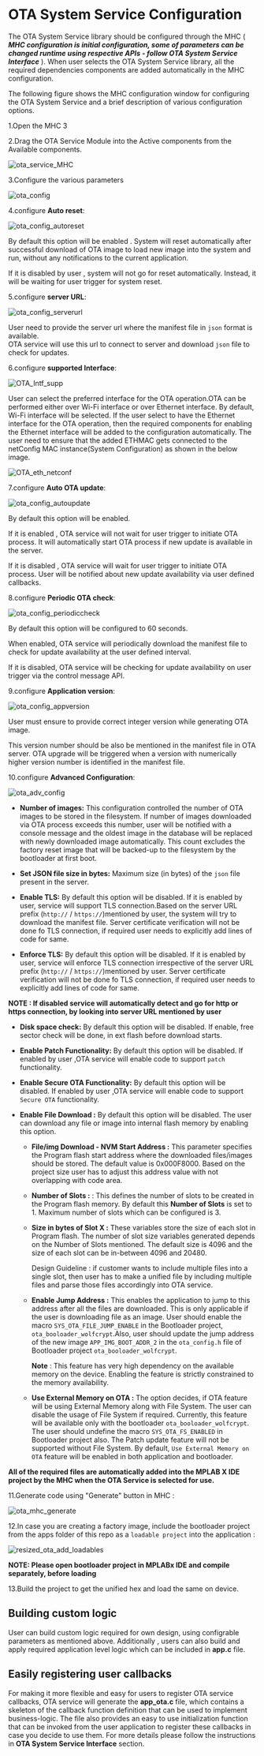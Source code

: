 # OTA System Service Configuration  

The OTA System Service library should be configured through the MHC ( ***MHC configuration is initial configuration, some of parameters can be changed runtime using respective APIs - follow OTA System Service Interface*** ). When user selects the OTA System Service library, all the required dependencies components are added automatically in the MHC configuration.

The following figure shows the MHC configuration window for configuring the OTA System Service and a brief description of various configuration options.  

1.Open the MHC 3  

2.Drag the OTA Service Module into the Active components from the Available components.

![ota_service_MHC](GUID-EB36963A-A6D4-49BC-A78F-461F15031AB8-low.png)

3.Configure the various parameters  

![ota_config](GUID-63897CE4-6840-406B-82A9-F56C5AEC9FE1-low.png)

4.configure **Auto reset**:  

![ota_config_autoreset](GUID-511FAF9D-2A70-4A8C-82DF-5C0677765B47-low.png)  

   By default this option will be enabled . System will reset automatically after successful download of OTA image to load new image into the system and run, without any notifications to the current application.  

   If it is disabled by user , system will not go for reset automatically. Instead, it will be waiting for user trigger for system reset.  

5.configure **server URL**:

![ota_config_serverurl](GUID-B9FF72A6-4CCB-4474-8E28-991670DE743C-low.png)

User need to provide the server url where the manifest file in `json` format is available.  
OTA service will use this url to connect to server and download `json` file to check for updates.  

6.configure **supported Interface**:

![OTA_Intf_supp](GUID-D00A9226-971A-4445-880C-23AA2EEEB0F5-low.png)

User can select the preferred interface for the OTA operation.OTA can be performed either over Wi-Fi interface or over Ethernet interface. By default, Wi-Fi interface will be selected. If the user select to have the Ethernet interface for the OTA operation, then the required components for enabling the Ethernet interface will be added to the configuration automatically. The user need to ensure that the added ETHMAC gets connected to the netConfig MAC instance(System Configuration) as shown in the below image.  

![OTA_eth_netconf](GUID-A88C02E1-33CB-439D-BC62-036CB89D2526-low.png)  

7.configure **Auto OTA update**:

![ota_config_autoupdate](GUID-8DA19CE5-1D03-4191-84B7-765DCC81DDC7-low.png)  

By default this option will be enabled.  

   If it is enabled , OTA service will not wait for user trigger to initiate OTA process. It will automatically start OTA process if new update is available in the server.  

   If it is disabled , OTA service will wait for user trigger to initiate OTA process. User will be notified about new update availability via user defined callbacks.  

8.configure **Periodic OTA check**:  

![ota_config_periodiccheck](GUID-276D2B42-78EF-4EF5-9FDD-7B60A792CA36-low.png)  

   By default this option will be configured to 60 seconds.  

   When enabled, OTA service will periodically download the manifest file to check for update availability at the user defined interval.  

   If it is disabled, OTA service will be checking for update availability on user trigger via the control message API.  

9.configure **Application version**:

   ![ota_config_appversion](GUID-2BFEC2AC-400F-44FB-A3E4-86BD5D340EDC-low.png)  

   User must ensure to provide correct integer version while generating OTA image.  

   This version number should be also be mentioned in the manifest file in OTA server. OTA upgrade will be triggered when a version with numerically higher version number is identified in the manifest file.  

10.configure **Advanced Configuration**:  

![ota_adv_config](GUID-EDC946BB-7AAC-4F0D-9FE6-E5F6F6B7C64B-low.png)  

   - **Number of images:**  This configuration controlled the number of OTA images to be stored in the filesystem. If number of images downloaded via OTA process exceeds this number, user will be notified with a console message and the oldest image in the database will be replaced with newly downloaded image automatically. This count excludes the factory reset image that will be backed-up to the filesystem by the bootloader at first boot.
   
   - **Set JSON file size in bytes:** Maximum size (in bytes) of the `json` file present in the server.
   - **Enable TLS:** By default this option will be disabled.
   If it is enabled by user, service will support TLS connection.Based on the server URL prefix (`http://` / `https://`)mentioned by user, the system will try to download the manifest file. Server certificate verification will not be done fo TLS connection, if required user needs to explicitly add lines of code for same.

   - **Enforce TLS:** By default this option will be disabled.
   If it is enabled by user, service will enforce TLS connection irrespective of the server URL prefix (`http://` / `https://`)mentioned by user. Server certificate verification will not be done fo TLS connection, if required user needs to explicitly add lines of code for same.

   **NOTE : If disabled service will automatically detect and go for http or https connection, by looking into server URL mentioned by user**

   - **Disk space check:** By default this option will be disabled. If enable, free sector check will be done, in ext flash before download starts.

   -  **Enable Patch Functionality:** By default this option will be disabled. If enabled by user ,OTA service will enable code to support `patch` functionality.

   -  **Enable Secure OTA Functionality:** By default this option will be disabled. If enabled by user ,OTA service will enable code to support `Secure OTA` functionality.

   - **Enable File Download :** By default this option will be disabled. The user can download any file or image into internal flash memory by enabling this option.

      - **File/img Download - NVM Start Address :** This parameter specifies the Program flash start address where the downloaded files/images should be stored. The default value is 0x000F8000. Based on the project size user has to adjust this address value with not overlapping with code area.

      - **Number of Slots :** : This defines the number of slots to be created in the Program flash memory. By default this **Number of Slots** is set to 1. Maximum number of slots which can be configured is 3.

      - **Size in bytes of Slot X :** These variables store the size of each slot in Program flash. The number of slot size variables generated depends on the Number of Slots mentioned. The default size is 4096 and the size of each slot can be in-between 4096 and 20480.

         Design Guideline : if customer wants to include multiple files into a single slot, then user has to make a unified file by including multiple files and parse those files accordingly into OTA service.

      - **Enable Jump Address :** This enables the application to jump to this address after all the files are downloaded. This is only applicable if the user is downloading file as an image. User should enable the macro `SYS_OTA_FILE_JUMP_ENABLE` in the Bootloader project, `ota_booloader_wolfcrypt`.Also, user should update the jump address of the new image `APP_IMG_BOOT_ADDR_2` in the `ota_config.h` file of Bootloader project `ota_booloader_wolfcrypt`.

         **Note** : This feature has very high dependency on the available memory on the device. Enabling the feature is strictly constrained to the memory availability. 

      - **Use External Memory on OTA :**  The option decides, if OTA feature will be using External Memory along with File System. The user can disable the usage of File System if required. Currently, this feature will be available only with the bootloader `ota_booloader_wolfcrypt`. The user should undefine the macro `SYS_OTA_FS_ENABLED` in Bootloader project also. The Patch update feature will not be supported without File System. By default, `Use External Memory on OTA` feature will be enabled in both application and bootloader.

   

**All of the required files are automatically added into the MPLAB X IDE project by the MHC when the OTA Service is selected for use.**

11.Generate code using "Generate" button in MHC :

![ota_mhc_generate](GUID-90157A96-7171-4DC8-BDAB-1CACE8395898-low.png)

12.In case you are creating a factory image, include the bootloader project from the apps folder of this repo as a `loadable project` into the application :

![resized_ota_add_loadables](GUID-E3F0AB13-BEE8-4E93-B331-E8CCA7E34BEE-low.png)  

   **NOTE: Please open bootloader project in MPLABx IDE and compile separately, before loading**  

13.Build the project to get the unified hex and load the same on device.

## Building custom logic

User can build custom logic required for own design, using configrable parameters as mentioned above. Additionally , users can also build and apply required application level logic which can be included in **app.c** file.  

## Easily registering user callbacks

For making it more flexible and easy for users to register OTA service callbacks, OTA service will generate the  **app_ota.c** file, which contains a skeleton of the callback function definition that can be used to implement business-logic. The file also provides an easy to use initialization function that can be invoked from the user application to register these callbacks in case you decide to use them. For more details please follow the instructions in **OTA System Service Interface** section.  


